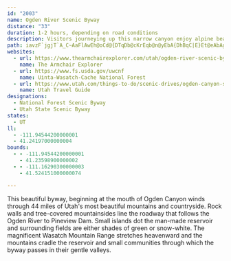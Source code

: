```yaml
---
id: "2003"
name: Ogden River Scenic Byway
distance: "33"
duration: 1-2 hours, depending on road conditions
description: Visitors journeying up this narrow canyon enjoy alpine beauty, excellent recreational opportunities at sparkling Pineview Reservoir, before the byway climbs through the Wasatch-Cache National Forest to some of northern Utah's loveliest viewpoints
path: iavzF`jgjT`A_C~AaFlAwEh@oCd@{DTqDb@cKrEqb@n@yEbA{DhBqC|E}Et@eAbAgCXqANaDSsHYsBoBaGSqBGkNYoPMcBUuB_@wAaD{DOs@Bs@bAyF@k@GmAi@aBSeAc@yDBaARqA?m@Eq@iFiLq@mCmB_LUgCw@}FEwAOeAsDiL_CqF{DiHQsAC_FEaA_AyDy@sAg@_@{By@q@g@eAsA_BqCsCeEoA{ByDsFwAuEw@gEKiAHcFO_Ac@aBU_D]q@[YsAg@u@k@sD_Fu@sAqCiIQ}@WoFc@_B_A_Co@{@qBw@{@o@o@oAYsAOoDHmDPwBbA{FBsASeAk@gAuDyBq@wAIy@BgAnBcJXmBGqAaAaD_@sBOqBJ_CrBeOXeFDsA_AgMHsBdA{HrAoFNmO?mGe@aL?uCZmHbAeFHyCIaBUmCmAoIe@sGYsBc@yBcEaLY}AiBgYU_Bs@eCaF{Kq@{BmAyHi@aCeCgHm@aEBgVV{F\gCfFsUbAcDd@w@xM{NdBiC|CyFbF{KbAsEvNi{@RsALsDC{JHot@JaGf@gG~@aHh@sC~CaMfFoT~A{FrAoG`@qCVoDByDG_Da@eEYaBsA_FiBgEiBeCyCsCmCwAmC}@cE_@gEAic@b@a^p@x@ixBDwUh@}|@|A}WNyGxAsXo@uxAOuLImBOyA_@mAkB}DyFiKiA}Ay@cB_@gDUeJW_FQuFCsBUyFIgAu@aDi@cAaGqGaG_LkAaDYsAK_AFaDTkA\y@nAwAt@iB|@}DR{A@sDK_Am@gBuAmB}BeB{@gAg@_BKgBJcFi@eJu@qIe@oCiBaJsCyMm@uAmGoLyCwD}D_EaAyA_EcJwBeD{BsAsB[mAEiEXsCDiAc@eKcI_BsA_AmAo@}AuBsHiIeXmAoEqAwD]s@_@e@aI{HaByB{@{By@eDm[mfAa@kBsHml@y@mEyBuG_CgEmDkEwEuCaDsA_C_@iUmBcA]yCoBqC_A{s@gLi@E_BFeIbBgG`AcBAkPcAsCXmIxBaEViBCkJu@uAe@_LaGcCwBqJeOiDgJi@eAU[cBqAkDqA}F{DiAk@ye@uO_DsBcAsAwC{BwI_JiA{B_@yAi@kDeA{BiAyAqIuEqGkGwC_AeBSsEMgBRgGpAuBNqBScBs@cGaEaJ_FgLkCaAMoDEiBYwQcH{Bq@mC_@kHKyCSsD?qCx@gABeAKmQwDmDGcADc^lEwB`@e@NeAl@q@lAmAxCy@fAkAr@wFvBw@f@o@d@_EnE}@^iFR}DvBgEf@}C|AaIlBsFX}Ax@qF`Iu@l@u@\wFlAgDEoNeAaMsCuDk@}AHmDdAy@FwBMoAk@uBmB{FgHo@mAy@}Co@aF@yDfAuMNmCEgE]kDe@iCi@kBcA{BeA}A{FgHiBiEUiA_A}J]aBoAeCoBsAqAk@kP{GmDc@oDS}@[s@m@k@iASiAEu@HmBbDa]HyB]mEe@kCy@mBgDmEwDgDqPoJy@wAOmA?sAPmAZs@fAeAr@OdAB\Jz@t@\p@xAzEhAlAlBv@hAFx@GbB_AhBeClIwMb@kAZ{AbA_Gl@qAd@_@xAo@t@If@HrA^xDzBvA^z@DhAEdAWlAu@fWwY|DaFZs@Tq@Ly@HwBKu@wAqFWcCBkAl@eDNa@hAwAd@[jN_Gt@a@`AeA\kAPmBOgBOs@Ym@uBsCaA_B[iAsA{Hi@iAc@o@e@_@cEiBkDkAaBE}AVgBr@{AZsAJm@AmDi@aBcAsAqA}AyC_@_Ae@_CYoD]{JO}Ak@{CyBmEsB_CmCeCi@u@Y_AOy@?w@b@mCx@gAnAg@~c@}@nLj@p@?`@Md@_@Xi@No@PgAKkA_@eAsBwBs@}@Qe@c@qDe@yBYm@qBaAk@Ke@?yARuI`GoAd@sAPmB?yD_@yB?_Oy@{De@kDyAmCqDM_@_CiC_B_@cDKeNgAcAQo@a@cA}@s@aAk@sA[cBM}AIsTE{BS{B[cBa@aBqAmDiCsD}CsB{F_CeByAgFcHcBwAwGaCsSmGiCwAgA{@iB}B{A}CyA_EiA_CsAyAmAq@}AUuB@}Bp@iAz@_@b@u@rAm@dBiBnHy@jBoAzAk@^s@^wAXoAEsBk@eIuFaLmEoB_BgDoFuA_AyA_@iAKs@DsEzAi@JiAAcAOu@[}CgCsAy@mAQa@?cC`@yR~IwAXyAD_CSw@YaBgAmBeCcU}]sA{BgHgPoBsDcB_Bu@[wAQsA?sDWyAg@u@g@mXcUmAmAsAcCs@mCYmCGmADkCRaB~@aDbTqf@f@gBL_A@eAGaCc@eCYk@iBiBuAk@y@SaEk@uAm@e@e@w@gAc@cAsG}P]uAQ_DFgDbAeM?sDk@gFsDcOUyBC_BNmCXeAt@aB~AmB`BeAnAa@x@e@r@_AnBgEjIoSTy@TwBFoAI_Bi@mEiOmfAi@yC}@qCqAaCgA_B}\q[eEiEyA_Ck@wAu@yBmAaFo@gGEoCNkFJgBlDiXRaC?_DSaEsEea@aBuOOyDVmEdAcJ?oBcBit@B{BHy@d@kB|AiExAkDhBgBvEeCrD_Ch@m@x@_BZiAHqA?sAOwAiHq_@iBqREm@J_DtAiT^aE~@{ErSmk@r@wCXcCDcDOkRUkFgCyUmD{Ue@uBi@yAkPkXqCsC}DkCiAsA}@mBiBwFq@iCaAmCoBkDcG{HgBqCiAgCmE{LiBmEsBgDkAyAmBuBgHyG_AkAs@mAoKe[kBmFi@eAiBaCkDsB{AmAiBwBkGqNk@kDs@q]oDcTg@sG{@eSc@yCw@wDkAmEmCqUUgFD_CN_]DeVLyEPqBhBiH|A}E~AkHrEgVv@gC|FuO|@aDhKmf@dFwThByG^kCr@iIJkB?kB[{BaFcWeAuCeEwG_DcEgAkBoAmDkAgFc@yAi@_AuAkB}D{Cs@y@i@kAgKma@iF}RmAyCwDmHiBmCcEgFmBmC}@gCe@wDOcK}@qHoEmZy@aEqLk^mC_JwBiIeDaLoBsEuGyKgCuFyAeFk@uDaK}u@YeFh@oK?yAY_Fo@mDaT}p@WgASqAIyFJezB
websites:
  - url: https://www.thearmchairexplorer.com/utah/ogden-river-scenic-byway.php
    name: The Armchair Explorer
  - url: https://www.fs.usda.gov/uwcnf
    name: Uinta-Wasatch-Cache National Forest
  - url: https://www.utah.com/things-to-do/scenic-drives/ogden-canyon-scenic-drive/
    name: Utah Travel Guide
designations:
  - National Forest Scenic Byway
  - Utah State Scenic Byway
states:
  - UT
ll:
  - -111.94544200000001
  - 41.24197000000004
bounds:
  - - -111.94544200000001
    - 41.23598900000002
  - - -111.16290300000003
    - 41.524151000000074

---
```


This beautiful byway, beginning at the mouth of Ogden Canyon winds through 44 miles of Utah's most beautiful mountains and countryside. Rock walls and tree-covered mountainsides line the roadway that follows the Ogden River to Pineview Dam. Small islands dot the man-made reservoir and surrounding fields are either shades of green or snow-white. The magnificent Wasatch Mountain Range stretches heavenward and the mountains cradle the reservoir and small communities through which the byway passes in their gentle valleys.
